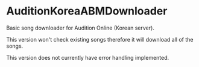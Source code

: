 # AuditionKoreaABMDownloader

Basic song downloader for Audition Online (Korean server).

This version won't check existing songs therefore it will download all of the songs.

This version does not currently have error handling implemented.
